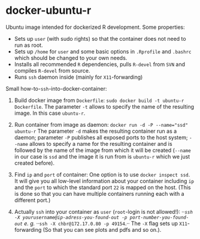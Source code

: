docker-ubuntu-r
===============

Ubuntu image intended for dockerized R development.
Some properties:

* Sets up `user` (with sudo rights) so that the container does not need to
  run as root.
* Sets up `/home` for `user` and some basic options in `.Rprofile` and
  `.bashrc` which should be changed to your own needs.
* Installs all recommended `R` dependencies, pulls `R-devel` from `SVN` and
  compiles `R-devel` from source.
* Runs `ssh` daemon inside (mainly for `X11`-forwarding)

Small how-to-`ssh`-into-docker-container:

1. Build docker image from `Dockerfile`: `sudo docker build -t ubuntu-r
   Dockerfile`.  The parameter `-t` allows to specify the name of the
   resulting image. In this case `ubuntu-r`.

2. Run container from image as daemon: `docker run -d -P --name="ssd"
   ubuntu-r` The parameter `-d` makes the resulting container run as a
   daemon; parameter `-P` publishes all exposed ports to the host system;
   `--name` allows to specify a name for the resulting container and is
   followed by the name of the image from which it will be created
   (`--name` in our case is `ssd` and the image it is run from is
   `ubuntu-r` which we just created before).

3. Find `ip` and `port` of container: One option is to use `docker inspect
   ssd`. It will give you all low-level information about your container
   including `ip` and the `port` to which the standard port `22` is mapped
   on the host. (This is done so that you can have multiple containers
   running each with a different port.)

4. Actually `ssh` into your container as `user` (`root`-login is not
   allowed!): ··*`ssh -X yourusername@ip-adress-you-found-out -p
   port-number-you-found-out` e. g. ··*`ssh -X chbr@172.17.0.80 -p
   49154`.·· The `-X` flag sets up `X11`-forwarding (So that you can see
   plots and pdfs and so on.).

